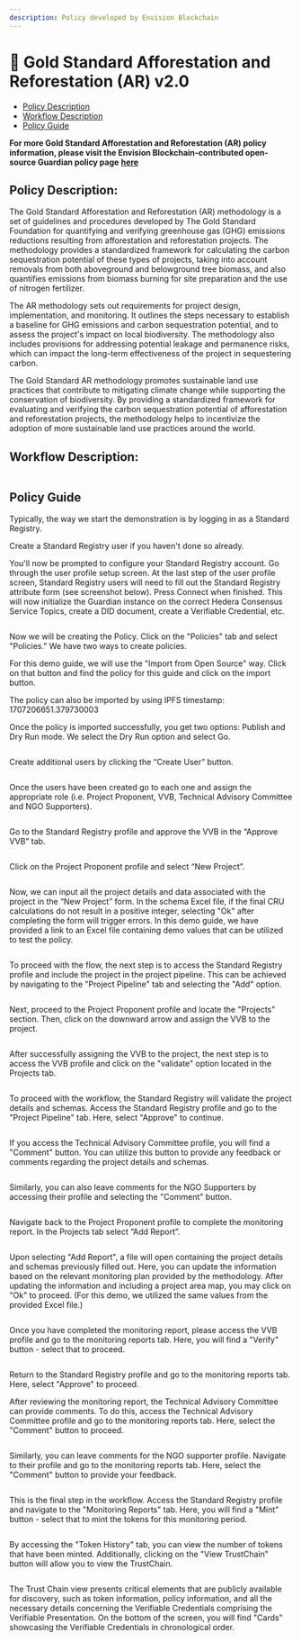 ```yaml
---
description: Policy developed by Envision Blockchain
---
```


# 🌲 Gold Standard Afforestation and Reforestation (AR) v2.0

* [Policy Description](gold-standard-afforestation-and-reforestation-ar-v2.0.md#policy-description)
* [Workflow Description](gold-standard-afforestation-and-reforestation-ar-v2.0.md#workflow-description)
* [Policy Guide](gold-standard-afforestation-and-reforestation-ar-v2.0.md#policy-guide)

**For more Gold Standard Afforestation and Reforestation (AR) policy information, please visit the Envision Blockchain-contributed open-source Guardian policy page** [**here**](https://github.com/hashgraph/guardian/tree/main/Methodology%20Library/GoldStandard/GoldStandard%20AR)

## **Policy Description**:

The Gold Standard Afforestation and Reforestation (AR) methodology is a set of guidelines and procedures developed by The Gold Standard Foundation for quantifying and verifying greenhouse gas (GHG) emissions reductions resulting from afforestation and reforestation projects. The methodology provides a standardized framework for calculating the carbon sequestration potential of these types of projects, taking into account removals from both aboveground and belowground tree biomass, and also quantifies emissions from biomass burning for site preparation and the use of nitrogen fertilizer.

The AR methodology sets out requirements for project design, implementation, and monitoring. It outlines the steps necessary to establish a baseline for GHG emissions and carbon sequestration potential, and to assess the project's impact on local biodiversity. The methodology also includes provisions for addressing potential leakage and permanence risks, which can impact the long-term effectiveness of the project in sequestering carbon.

The Gold Standard AR methodology promotes sustainable land use practices that contribute to mitigating climate change while supporting the conservation of biodiversity. By providing a standardized framework for evaluating and verifying the carbon sequestration potential of afforestation and reforestation projects, the methodology helps to incentivize the adoption of more sustainable land use practices around the world.

## **Workflow Description**:

<figure><img src="../../../.gitbook/assets/image (90) (1).png" alt=""><figcaption></figcaption></figure>

## Policy Guide

Typically, the way we start the demonstration is by logging in as a Standard Registry.

Create a Standard Registry user if you haven't done so already.

You'll now be prompted to configure your Standard Registry account. Go through the user profile setup screen. At the last step of the user profile screen, Standard Registry users will need to fill out the Standard Registry attribute form (see screenshot below). Press Connect when finished. This will now initialize the Guardian instance on the correct Hedera Consensus Service Topics, create a DID document, create a Verifiable Credential, etc.

<figure><img src="../../../.gitbook/assets/image (61) (1).png" alt=""><figcaption></figcaption></figure>

Now we will be creating the Policy. Click on the "Policies" tab and select "Policies." We have two ways to create policies.

For this demo guide, we will use the "Import from Open Source" way. Click on that button and find the policy for this guide and click on the import button.

The policy can also be imported by using IPFS timestamp: 1707206651.379730003

Once the policy is imported successfully, you get two options: Publish and Dry Run mode. We select the Dry Run option and select Go.

<figure><img src="../../../.gitbook/assets/image (68) (1).png" alt=""><figcaption></figcaption></figure>

Create additional users by clicking the “Create User” button.

<figure><img src="../../../.gitbook/assets/image (79) (1).png" alt=""><figcaption></figcaption></figure>

Once the users have been created go to each one and assign the appropriate role (i.e. Project Proponent, VVB, Technical Advisory Committee and NGO Supporters).

<figure><img src="../../../.gitbook/assets/image (77) (1).png" alt=""><figcaption></figcaption></figure>

Go to the Standard Registry profile and approve the VVB in the “Approve VVB” tab.

<figure><img src="../../../.gitbook/assets/image (58) (1).png" alt=""><figcaption></figcaption></figure>

Click on the Project Proponent profile and select “New Project”.

<figure><img src="../../../.gitbook/assets/image (79).png" alt=""><figcaption></figcaption></figure>

Now, we can input all the project details and data associated with the project in the “New Project” form. In the schema Excel file, if the final CRU calculations do not result in a positive integer, selecting "Ok" after completing the form will trigger errors. In this demo guide, we have provided a link to an Excel file containing demo values that can be utilized to test the policy.

<figure><img src="../../../.gitbook/assets/image (8) (5).png" alt=""><figcaption></figcaption></figure>

To proceed with the flow, the next step is to access the Standard Registry profile and include the project in the project pipeline. This can be achieved by navigating to the "Project Pipeline" tab and selecting the "Add" option.

<figure><img src="../../../.gitbook/assets/image (15) (4).png" alt=""><figcaption></figcaption></figure>

Next, proceed to the Project Proponent profile and locate the "Projects" section. Then, click on the downward arrow and assign the VVB to the project.

<figure><img src="../../../.gitbook/assets/image (59) (3).png" alt=""><figcaption></figcaption></figure>

After successfully assigning the VVB to the project, the next step is to access the VVB profile and click on the "validate" option located in the Projects tab.

<figure><img src="../../../.gitbook/assets/image (30) (2).png" alt=""><figcaption></figcaption></figure>

To proceed with the workflow, the Standard Registry will validate the project details and schemas. Access the Standard Registry profile and go to the "Project Pipeline" tab. Here, select "Approve" to continue.

<figure><img src="../../../.gitbook/assets/image (16) (3) (1).png" alt=""><figcaption></figcaption></figure>

If you access the Technical Advisory Committee profile, you will find a "Comment" button. You can utilize this button to provide any feedback or comments regarding the project details and schemas.

<figure><img src="../../../.gitbook/assets/image (56) (1).png" alt=""><figcaption></figcaption></figure>

Similarly, you can also leave comments for the NGO Supporters by accessing their profile and selecting the "Comment" button.

<figure><img src="../../../.gitbook/assets/image (7) (6).png" alt=""><figcaption></figcaption></figure>

Navigate back to the Project Proponent profile to complete the monitoring report. In the Projects tab select “Add Report”.

<figure><img src="../../../.gitbook/assets/image (23) (7).png" alt=""><figcaption></figcaption></figure>

Upon selecting "Add Report", a file will open containing the project details and schemas previously filled out. Here, you can update the information based on the relevant monitoring plan provided by the methodology. After updating the information and including a project area map, you may click on "Ok" to proceed. (For this demo, we utilized the same values from the provided Excel file.)

<figure><img src="../../../.gitbook/assets/image (14) (5) (1).png" alt=""><figcaption></figcaption></figure>

Once you have completed the monitoring report, please access the VVB profile and go to the monitoring reports tab. Here, you will find a "Verify" button - select that to proceed.

<figure><img src="../../../.gitbook/assets/image (25) (3).png" alt=""><figcaption></figcaption></figure>

Return to the Standard Registry profile and go to the monitoring reports tab. Here, select "Approve" to proceed.

After reviewing the monitoring report, the Technical Advisory Committee can provide comments. To do this, access the Technical Advisory Committee profile and go to the monitoring reports tab. Here, select the "Comment" button to proceed.

<figure><img src="../../../.gitbook/assets/image (42) (1).png" alt=""><figcaption></figcaption></figure>

Similarly, you can leave comments for the NGO supporter profile. Navigate to their profile and go to the monitoring reports tab. Here, select the "Comment" button to provide your feedback.

<figure><img src="../../../.gitbook/assets/image (39) (3).png" alt=""><figcaption></figcaption></figure>

This is the final step in the workflow. Access the Standard Registry profile and navigate to the "Monitoring Reports" tab. Here, you will find a "Mint" button - select that to mint the tokens for this monitoring period.

<figure><img src="../../../.gitbook/assets/image (27) (1) (2).png" alt=""><figcaption></figcaption></figure>

By accessing the "Token History" tab, you can view the number of tokens that have been minted. Additionally, clicking on the "View TrustChain" button will allow you to view the TrustChain.

<figure><img src="../../../.gitbook/assets/image (43) (2).png" alt=""><figcaption></figcaption></figure>

The Trust Chain view presents critical elements that are publicly available for discovery, such as token information, policy information, and all the necessary details concerning the Verifiable Credentials comprising the Verifiable Presentation. On the bottom of the screen, you will find "Cards" showcasing the Verifiable Credentials in chronological order.

<figure><img src="../../../.gitbook/assets/image (13) (1) (2).png" alt=""><figcaption></figcaption></figure>

<figure><img src="../../../.gitbook/assets/image (11) (1) (2) (1).png" alt=""><figcaption></figcaption></figure>
